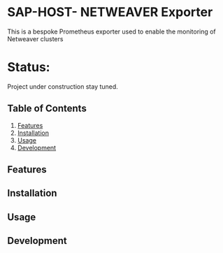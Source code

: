 # SAP-HOST- NETWEAVER Exporter

This is a bespoke Prometheus exporter used to enable the monitoring of Netweaver clusters

# Status:

Project under construction stay tuned.

## Table of Contents
1. [Features](#features)
2. [Installation](#installation)
3. [Usage](#usage)
4. [Development](#development)

## Features

## Installation

## Usage

## Development

